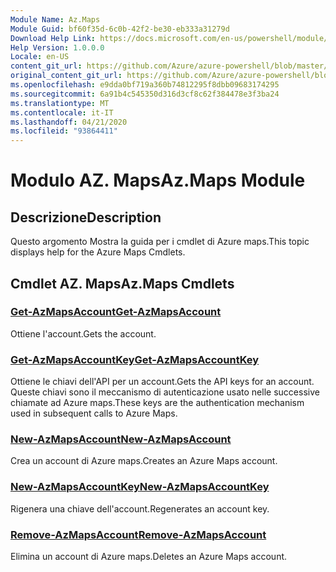 ```yaml
---
Module Name: Az.Maps
Module Guid: bf60f35d-6c0b-42f2-be30-eb333a31279d
Download Help Link: https://docs.microsoft.com/en-us/powershell/module/az.maps
Help Version: 1.0.0.0
Locale: en-US
content_git_url: https://github.com/Azure/azure-powershell/blob/master/src/Maps/Maps/help/Az.Maps.md
original_content_git_url: https://github.com/Azure/azure-powershell/blob/master/src/Maps/Maps/help/Az.Maps.md
ms.openlocfilehash: e9dda0bf719a360b74812295f8dbb09683174295
ms.sourcegitcommit: 6a91b4c545350d316d3cf8c62f384478e3f3ba24
ms.translationtype: MT
ms.contentlocale: it-IT
ms.lasthandoff: 04/21/2020
ms.locfileid: "93864411"
---
```

# <span data-ttu-id="06076-101">Modulo AZ. Maps</span><span class="sxs-lookup"><span data-stu-id="06076-101">Az.Maps Module</span></span>
## <span data-ttu-id="06076-102">Descrizione</span><span class="sxs-lookup"><span data-stu-id="06076-102">Description</span></span>
<span data-ttu-id="06076-103">Questo argomento Mostra la guida per i cmdlet di Azure maps.</span><span class="sxs-lookup"><span data-stu-id="06076-103">This topic displays help for the Azure Maps Cmdlets.</span></span>

## <span data-ttu-id="06076-104">Cmdlet AZ. Maps</span><span class="sxs-lookup"><span data-stu-id="06076-104">Az.Maps Cmdlets</span></span>
### [<span data-ttu-id="06076-105">Get-AzMapsAccount</span><span class="sxs-lookup"><span data-stu-id="06076-105">Get-AzMapsAccount</span></span>](Get-AzMapsAccount.md)
<span data-ttu-id="06076-106">Ottiene l'account.</span><span class="sxs-lookup"><span data-stu-id="06076-106">Gets the account.</span></span>

### [<span data-ttu-id="06076-107">Get-AzMapsAccountKey</span><span class="sxs-lookup"><span data-stu-id="06076-107">Get-AzMapsAccountKey</span></span>](Get-AzMapsAccountKey.md)
<span data-ttu-id="06076-108">Ottiene le chiavi dell'API per un account.</span><span class="sxs-lookup"><span data-stu-id="06076-108">Gets the API keys for an account.</span></span>
<span data-ttu-id="06076-109">Queste chiavi sono il meccanismo di autenticazione usato nelle successive chiamate ad Azure maps.</span><span class="sxs-lookup"><span data-stu-id="06076-109">These keys are the authentication mechanism used in subsequent calls to Azure Maps.</span></span>

### [<span data-ttu-id="06076-110">New-AzMapsAccount</span><span class="sxs-lookup"><span data-stu-id="06076-110">New-AzMapsAccount</span></span>](New-AzMapsAccount.md)
<span data-ttu-id="06076-111">Crea un account di Azure maps.</span><span class="sxs-lookup"><span data-stu-id="06076-111">Creates an Azure Maps account.</span></span>

### [<span data-ttu-id="06076-112">New-AzMapsAccountKey</span><span class="sxs-lookup"><span data-stu-id="06076-112">New-AzMapsAccountKey</span></span>](New-AzMapsAccountKey.md)
<span data-ttu-id="06076-113">Rigenera una chiave dell'account.</span><span class="sxs-lookup"><span data-stu-id="06076-113">Regenerates an account key.</span></span>

### [<span data-ttu-id="06076-114">Remove-AzMapsAccount</span><span class="sxs-lookup"><span data-stu-id="06076-114">Remove-AzMapsAccount</span></span>](Remove-AzMapsAccount.md)
<span data-ttu-id="06076-115">Elimina un account di Azure maps.</span><span class="sxs-lookup"><span data-stu-id="06076-115">Deletes an Azure Maps account.</span></span>

